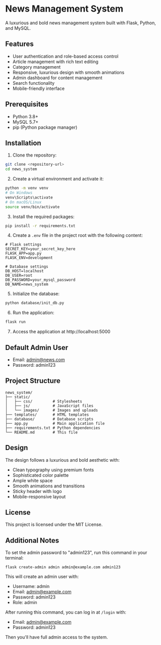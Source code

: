# News Management System

A luxurious and bold news management system built with Flask, Python, and MySQL.

## Features

- User authentication and role-based access control
- Article management with rich text editing
- Category management
- Responsive, luxurious design with smooth animations
- Admin dashboard for content management
- Search functionality
- Mobile-friendly interface

## Prerequisites

- Python 3.8+
- MySQL 5.7+
- pip (Python package manager)

## Installation

1. Clone the repository:
```bash
git clone <repository-url>
cd news_system
```

2. Create a virtual environment and activate it:
```bash
python -m venv venv
# On Windows
venv\Scripts\activate
# On macOS/Linux
source venv/bin/activate
```

3. Install the required packages:
```bash
pip install -r requirements.txt
```

4. Create a `.env` file in the project root with the following content:
```
# Flask settings
SECRET_KEY=your_secret_key_here
FLASK_APP=app.py
FLASK_ENV=development

# Database settings
DB_HOST=localhost
DB_USER=root
DB_PASSWORD=your_mysql_password
DB_NAME=news_system
```

5. Initialize the database:
```bash
python database/init_db.py
```

6. Run the application:
```bash
flask run
```

7. Access the application at http://localhost:5000

## Default Admin User

- Email: admin@news.com
- Password: admin123

## Project Structure

```
news_system/
├── static/
│   ├── css/         # Stylesheets
│   ├── js/          # JavaScript files
│   └── images/      # Images and uploads
├── templates/       # HTML templates
├── database/        # Database scripts
├── app.py           # Main application file
├── requirements.txt # Python dependencies
└── README.md        # This file
```

## Design

The design follows a luxurious and bold aesthetic with:
- Clean typography using premium fonts
- Sophisticated color palette
- Ample white space
- Smooth animations and transitions
- Sticky header with logo
- Mobile-responsive layout

## License

This project is licensed under the MIT License. 

## Additional Notes

To set the admin password to "admin123", run this command in your terminal:

```
flask create-admin admin admin@example.com admin123
```

This will create an admin user with:
- Username: admin
- Email: admin@example.com
- Password: admin123
- Role: admin

After running this command, you can log in at `/login` with:
- Email: admin@example.com
- Password: admin123

Then you'll have full admin access to the system. 

